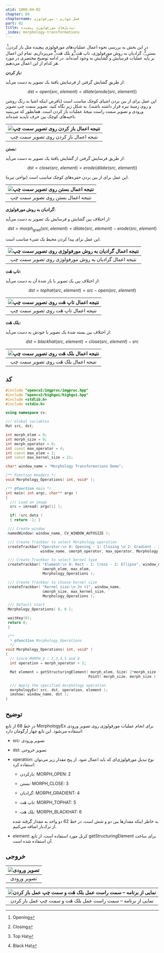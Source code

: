 ```yaml
---
utid: 1000-04-02
chapter: 04
chaptername: فصل چهارم - مورفولوژی
part: 02
title: تبدیل‌های مورفولوژی پیچیده
_index: morphology-transformations
---
```


در این بخش به بررسی نحوه اعمال عملیات‌های مورفولوژی پیچیده مثل باز کردن[^ a]، بستن[^ b]، گرادیان به روش مورفولوژی، تاپ هَت[^ c]و بلک هَت[^ d] می‌پردازیم. تمام این اعمال بر پایه عملیات فرسایش و گشایش به وجود آمده‌اند. در ادامه توضیح مختصری در مورد هر کدام از این اعمال می‌دهیم.

**باز کردن:**

از طریقِ گشایش گرفتن از فرسایش یافتهٔ یک تصویر به دست می‌آید:

$$dst = open\left( src,\ element \right) = dilate\left(erode\left( src,\ element \right) \right)$$

این عمل برای از بین بردن اشیای کوچک مناسب است (بافرض اینکه اشیا به رنگ روشن و روی زمینهٔ تیره قرار داشته باشند). به شکل زیر نگاه کنید. تصویر سمت چپ تصویر ورودی و تصویر سمت راست نتیجهٔ عملیات باز کردن است. همانطور که می‌بینید ناحیه‌های کوچک بین حرف ناپدید شده‌اند.

| ![نتیجه اعمال باز کردن روی تصویر سمت چپ](/opencv-book/media/image117.png) |
| :----------------------------------------------------------: |
|            نتیجه اعمال باز کردن روی تصویر سمت چپ             |

**بستن:**

از طریق فرسایش گرفتن از گشایش یافتهٔ یک تصویر به دست می‌آید:

$$dst = close\left( src,\ element \right) = erode\left( dilate\left( src,\ element \right) \right)$$

این عمل برای از بین بردن حفره‌های کوچک مناسب است (نواحی تیره).

| ![نتیجه اعمال بستن روی تصویر سمت چپ](/opencv-book/media/image118.png) |
| :----------------------------------------------------------: |
|              نتیجه اعمال بستن روی تصویر سمت چپ               |

**گرادیان به روش مورفولوژی:**

از اختلاف بین گشایش و فرسایش یک تصویر به دست می‌آید:

$$dst = morph_{\text{grad}}\left( src,element \right) = dilate\left( src,\ element \right) - erode(src,\ element)$$

این عمل برای پیدا کردن محیط یک شیء مناسب است.

| ![نتیجه اعمال گرادیان به روش مورفولوژی روی تصویر سمت چپ](/opencv-book/media/image119.png) |
| :----------------------------------------------------------: |
|    نتیجه اعمال گرادیان به روش مورفولوژی روی تصویر سمت چپ     |

**تاپ هَت:**

از اختلاف بین یک تصویر با باز شدهٔ آن به دست می‌آید:

$$dst = tophat\left( src,\ element \right) = src - open(src,\ element)$$

| ![نتیجه اعمال تاپ هَت روی تصویر سمت چپ](/opencv-book/media/image120.png) |
| :----------------------------------------------------------: |
|             نتیجه اعمال تاپ هَت روی تصویر سمت چپ              |

**بلک هَت:**

از اختلاف بین بسته شدهٔ یک تصویر با خودش به دست می‌آید:

$$dst = blackhat\left( src,\ element \right) = close\left( src,\ element \right) - src$$

| ![نتیجه اعمال بلک هَت روی تصویر سمت چپ](/opencv-book/media/image121.png) |
| :----------------------------------------------------------: |
|             نتیجه اعمال بلک هَت روی تصویر سمت چپ              |



[^a]: Opening

[^b]: Closing

[^c]: Top Hat

[^d]: Black Hat



## کد

```c++
#include "opencv2/imgproc/imgproc.hpp"
#include "opencv2/highgui/highgui.hpp"
#include <stdlib.h>
#include <stdio.h>

using namespace cv;

/// Global variables
Mat src, dst;

int morph_elem = 0;
int morph_size = 0;
int morph_operator = 0;
int const max_operator = 4;
int const max_elem = 2;
int const max_kernel_size = 21;

char* window_name = "Morphology Transformations Demo";

/** Function Headers */
void Morphology_Operations( int, void* );

/** @function main */
int main( int argc, char** argv )
{
  /// Load an image
  src = imread( argv[1] );

  if( !src.data )
  { return -1; }

 /// Create window
 namedWindow( window_name, CV_WINDOW_AUTOSIZE );

 /// Create Trackbar to select Morphology operation
 createTrackbar("Operator:\n 0: Opening - 1: Closing \n 2: Gradient - 3: Top Hat \n 4: Black Hat",
                window_name, &morph_operator, max_operator, Morphology_Operations );

 /// Create Trackbar to select kernel type
 createTrackbar( "Element:\n 0: Rect - 1: Cross - 2: Ellipse", window_name,
                 &morph_elem, max_elem,
                 Morphology_Operations );

 /// Create Trackbar to choose kernel size
 createTrackbar( "Kernel size:\n 2n +1", window_name,
                 &morph_size, max_kernel_size,
                 Morphology_Operations );

 /// Default start
 Morphology_Operations( 0, 0 );

 waitKey(0);
 return 0;
 }

 /**
  * @function Morphology_Operations
  */
void Morphology_Operations( int, void* )
{
  // Since MORPH_X : 2,3,4,5 and 6
  int operation = morph_operator + 2;

  Mat element = getStructuringElement( morph_elem, Size( 2*morph_size + 1, 2*morph_size+1 ),
                                      Point( morph_size, morph_size ) );

  /// Apply the specified morphology operation
  morphologyEx( src, dst, operation, element );
  imshow( window_name, dst );
}
```



## توضیح

در خط 68 از تابع MorphologyEx برای انجام عملیات مورفولوژی روی تصویر ورودی استفاده می‌شود. این تابع چهار آرگومان دارد:

- src: تصویر ورودی

- dst: تصویر خروجی

- operation: نوع تبدیل مورفولوژی‌ای که باید اعمال شود. از پنج مقدار زیر می‌توان استفاده کرد:

  -   بازکردن: MORPH\_OPEN: 2

  -   بستن: MORPH\_CLOSE: 3

  -   گرادیان: MORPH\_GRADIENT: 4

  -   تاپ هَت: MORPH\_TOPHAT: 5

  -   بلک هَت: MORPH\_BLACKHAT: 6

  به خاطر اینکه مقدارها بین دو و شش است، در خط 62 دو واحد به مقدار گرفته شده از ترک‌بار اضافه می‌کنیم.

- element: کرنل مورد استفاده است. از تابع getStructuringElement برای ساخت آن استفاده شده است.


## خروجی

| ![تصویر ورودی](/opencv-book/media/image122.png) |
| :---------------------------------------------: |
|                   تصویر ورودی                   |



| ![نمایی از برنامه – سمت راست عمل بلک هَت و سمت چپ عمل باز کردن](/opencv-book/media/image123.png) |
| :----------------------------------------------------------: |
| نمایی از برنامه – سمت راست عمل بلک هَت و سمت چپ عمل باز کردن  |

